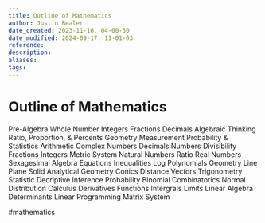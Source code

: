 ```yaml
---
title: Outline of Mathematics
author: Justin Bealer
date_created: 2023-11-16, 04-00-30
date_modified: 2024-09-17, 11-01-03
reference: 
description: 
aliases: 
tags: 
---
```

# Outline of Mathematics

Pre-Algebra
  Whole Number
  Integers
  Fractions
  Decimals
  Algebraic Thinking
  Ratio, Proportion, & Percents
  Geometry
  Measurement
  Probability & Statistics
Arithmetic
  Complex Numbers
  Decimals Numbers
  Divisibility
  Fractions
  Integers
  Metric System
  Natural Numbers
  Ratio
  Real Numbers
  Sexagesimal
Algebra
  Equations
  Inequalities
  Log
  Polynomials
Geometry
  Line
  Plane
  Solid
Analytical Geometry
  Conics
  Distance
  Vectors
Trigonometry
Statistic
  Decriptive
  Inference
Probability
  Binomial
  Combinatorics
  Normal Distribution
Calculus
  Derivatives
  Functions
  Intergrals
  Limits
Linear Algebra
  Determinants
  Linear Programming
  Matrix
  System

  #mathematics
